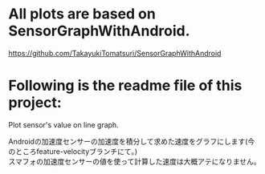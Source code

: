 # All plots are based on SensorGraphWithAndroid.
https://github.com/TakayukiTomatsuri/SensorGraphWithAndroid

# Following is the readme file of this project:

Plot sensor's value on line graph.

Androidの加速度センサーの加速度を積分して求めた速度をグラフにします(今のところfeature-velocityブランチにて。)  
スマフォの加速度センサーの値を使って計算した速度は大概アテになりません。  
